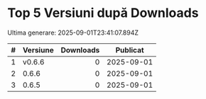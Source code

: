 # Top 5 Versiuni după Downloads

Ultima generare: 2025-09-01T23:41:07.894Z

| # | Versiune | Downloads | Publicat |
| - | - | -: | - |
| 1 | v0.6.6 | 0 | 2025-09-01 |
| 2 | 0.6.6 | 0 | 2025-09-01 |
| 3 | 0.6.5 | 0 | 2025-09-01 |

